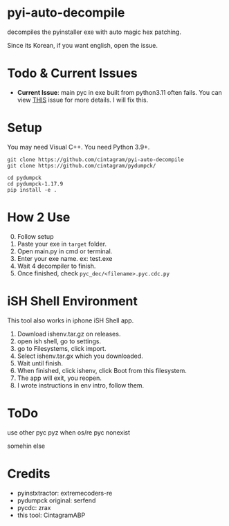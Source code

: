 # pyi-auto-decompile
decompiles the pyinstaller exe with auto magic hex patching.

Since its Korean, if you want english, open the issue.

# Todo & Current Issues
- **Current Issue**: main pyc in exe built from python3.11 often fails. You can view [THIS](https://github.com/cintagram/pyi-auto-decompile/issues/2) issue for more details. I will fix this.

# Setup
You may need Visual C++.
You need Python 3.9+.

```
git clone https://github.com/cintagram/pyi-auto-decompile
git clone https://github.com/cintagram/pydumpck/

cd pydumpck
cd pydumpck-1.17.9
pip install -e .
```

# How 2 Use
0. Follow setup
1. Paste your exe in `target` folder.
2. Open main.py in cmd or terminal.
3. Enter your exe name. ex: test.exe
4. Wait 4 decompiler to finish.
5. Once finished, check `pyc_dec/<filename>.pyc.cdc.py`

# iSH Shell Environment
This tool also works in iphone iSH Shell app.

1. Download ishenv.tar.gz on releases.
2. open ish shell, go to settings.
3. go to Filesystems, click import.
4. Select ishenv.tar.gx which you downloaded.
5. Wait until finish.
6. When finished, click ishenv, click Boot from this filesystem.
7. The app will exit, you reopen.
8. I wrote instructions in env intro, follow them.

# ToDo
use other pyc pyz when os/re pyc nonexist

somehin else

# Credits
- pyinstxtractor: extremecoders-re
- pydumpck original: serfend
- pycdc: zrax
- this tool: CintagramABP
